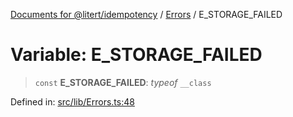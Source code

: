 [Documents for @litert/idempotency](../../index.md) / [Errors](../index.md) / E\_STORAGE\_FAILED

# Variable: E\_STORAGE\_FAILED

> `const` **E\_STORAGE\_FAILED**: *typeof* `__class`

Defined in: [src/lib/Errors.ts:48](https://github.com/litert/idempotency.js/blob/master/src/lib/Errors.ts#L48)
